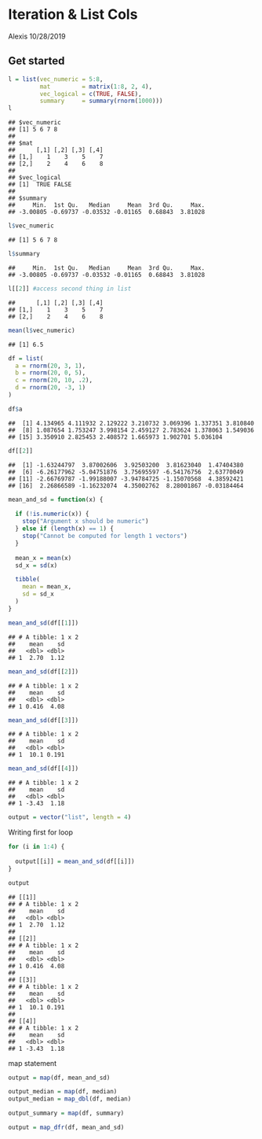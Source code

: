 Iteration & List Cols
================
Alexis
10/28/2019

## Get started

``` r
l = list(vec_numeric = 5:8,
         mat         = matrix(1:8, 2, 4),
         vec_logical = c(TRUE, FALSE),
         summary     = summary(rnorm(1000)))
l
```

    ## $vec_numeric
    ## [1] 5 6 7 8
    ## 
    ## $mat
    ##      [,1] [,2] [,3] [,4]
    ## [1,]    1    3    5    7
    ## [2,]    2    4    6    8
    ## 
    ## $vec_logical
    ## [1]  TRUE FALSE
    ## 
    ## $summary
    ##     Min.  1st Qu.   Median     Mean  3rd Qu.     Max. 
    ## -3.00805 -0.69737 -0.03532 -0.01165  0.68843  3.81028

``` r
l$vec_numeric
```

    ## [1] 5 6 7 8

``` r
l$summary
```

    ##     Min.  1st Qu.   Median     Mean  3rd Qu.     Max. 
    ## -3.00805 -0.69737 -0.03532 -0.01165  0.68843  3.81028

``` r
l[[2]] #access second thing in list
```

    ##      [,1] [,2] [,3] [,4]
    ## [1,]    1    3    5    7
    ## [2,]    2    4    6    8

``` r
mean(l$vec_numeric)
```

    ## [1] 6.5

``` r
df = list(
  a = rnorm(20, 3, 1),
  b = rnorm(20, 0, 5),
  c = rnorm(20, 10, .2),
  d = rnorm(20, -3, 1)
)

df$a
```

    ##  [1] 4.134965 4.111932 2.129222 3.210732 3.069396 1.337351 3.810840
    ##  [8] 1.087654 1.753247 3.998154 2.459127 2.783624 1.378063 1.549036
    ## [15] 3.350910 2.825453 2.408572 1.665973 1.902701 5.036104

``` r
df[[2]]
```

    ##  [1] -1.63244797  3.87002606  3.92503200  3.81623040  1.47404380
    ##  [6] -6.26177962 -5.04751876  3.75695597 -6.54176756  2.63770049
    ## [11] -2.66769787 -1.99188007 -3.94784725 -1.15070568  4.38592421
    ## [16]  2.26866589 -1.16232074  4.35002762  8.28001867 -0.03184464

``` r
mean_and_sd = function(x) {
  
  if (!is.numeric(x)) {
    stop("Argument x should be numeric")
  } else if (length(x) == 1) {
    stop("Cannot be computed for length 1 vectors")
  }
  
  mean_x = mean(x)
  sd_x = sd(x)

  tibble(
    mean = mean_x, 
    sd = sd_x
  )
}
```

``` r
mean_and_sd(df[[1]])
```

    ## # A tibble: 1 x 2
    ##    mean    sd
    ##   <dbl> <dbl>
    ## 1  2.70  1.12

``` r
mean_and_sd(df[[2]])
```

    ## # A tibble: 1 x 2
    ##    mean    sd
    ##   <dbl> <dbl>
    ## 1 0.416  4.08

``` r
mean_and_sd(df[[3]])
```

    ## # A tibble: 1 x 2
    ##    mean    sd
    ##   <dbl> <dbl>
    ## 1  10.1 0.191

``` r
mean_and_sd(df[[4]])
```

    ## # A tibble: 1 x 2
    ##    mean    sd
    ##   <dbl> <dbl>
    ## 1 -3.43  1.18

``` r
output = vector("list", length = 4)
```

Writing first for loop

``` r
for (i in 1:4) {
  
  output[[i]] = mean_and_sd(df[[i]])
}

output
```

    ## [[1]]
    ## # A tibble: 1 x 2
    ##    mean    sd
    ##   <dbl> <dbl>
    ## 1  2.70  1.12
    ## 
    ## [[2]]
    ## # A tibble: 1 x 2
    ##    mean    sd
    ##   <dbl> <dbl>
    ## 1 0.416  4.08
    ## 
    ## [[3]]
    ## # A tibble: 1 x 2
    ##    mean    sd
    ##   <dbl> <dbl>
    ## 1  10.1 0.191
    ## 
    ## [[4]]
    ## # A tibble: 1 x 2
    ##    mean    sd
    ##   <dbl> <dbl>
    ## 1 -3.43  1.18

map statement

``` r
output = map(df, mean_and_sd)

output_median = map(df, median)
output_median = map_dbl(df, median)

output_summary = map(df, summary)

output = map_dfr(df, mean_and_sd)
```
